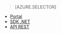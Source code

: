 ﻿> [AZURE.SELECTOR]
- [Portal](../articles/media-services-portal-check-job-progress.md)
- [SDK .NET](../articles/media-services-check-job-progress.md)
- [API REST](../articles/media-services-rest-check-job-progress.md)
<!--HONumber=52--> 
